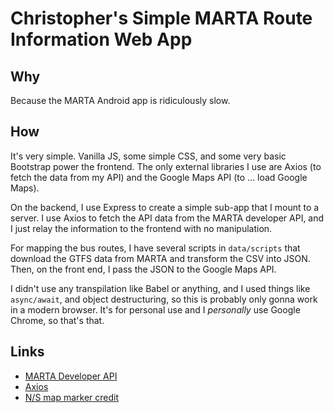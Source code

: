 # Christopher's Simple MARTA Route Information Web App

## Why
Because the MARTA Android app is ridiculously slow.

## How
It's very simple. Vanilla JS, some simple CSS, and some very basic Bootstrap
power the frontend. The only external libraries I use are Axios (to fetch the
data from my API) and the Google Maps API (to ... load Google Maps).

On the backend, I use Express to create a simple sub-app that I mount to a
server. I use Axios to fetch the API data from the MARTA developer API, and I
just relay the information to the frontend with no manipulation.

For mapping the bus routes, I have several scripts in `data/scripts` that
download the GTFS data from MARTA and transform the CSV into JSON. Then, on
the front end, I pass the JSON to the Google Maps API.

I didn't use any transpilation like Babel or anything, and I used things like
`async/await`, and object destructuring, so this is probably only gonna work in a
modern browser. It's for personal use and I *personally* use Google Chrome, so
that's that.

## Links
- [MARTA Developer API](http://www.itsmarta.com/app-developer-resources.aspx)
- [Axios](https://github.com/axios/axios)
- [N/S map marker credit](https://www.flaticon.com/authors/dave-gandy)
